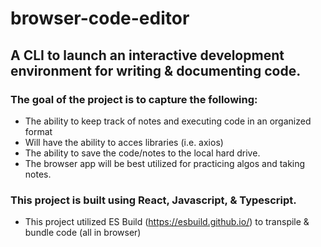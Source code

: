 # browser-code-editor
## A CLI to launch an interactive development environment for writing & documenting code. 
### The goal of the project is to capture the following:
 - The ability to keep track of notes and executing code in an organized format
 - Will have the ability to acces libraries (i.e. axios)
 - The ability to save the code/notes to the local hard drive. 
 - The browser app will be best utilized for practicing algos and taking notes.
### This project is built using React, Javascript, & Typescript. 
- This project utilized ES Build (https://esbuild.github.io/) to transpile & bundle code (all in browser)
